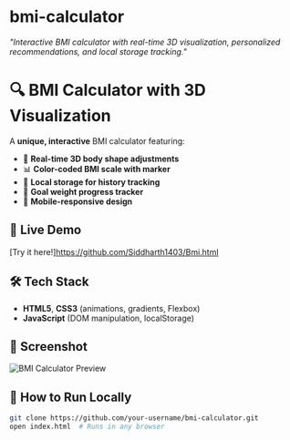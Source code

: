 # bmi-calculator
*"Interactive BMI calculator with real-time 3D visualization, personalized recommendations, and local storage tracking."*
# 🔍 BMI Calculator with 3D Visualization  

A **unique, interactive** BMI calculator featuring:  
- 🎨 **Real-time 3D body shape adjustments**  
- 📊 **Color-coded BMI scale with marker**  
- 💾 **Local storage for history tracking**  
- 🎯 **Goal weight progress tracker**  
- 📱 **Mobile-responsive design**  

## 🚀 Live Demo  
[Try it here!]https://github.com/Siddharth1403/Bmi.html  

## 🛠️ Tech Stack  
- **HTML5**, **CSS3** (animations, gradients, Flexbox)  
- **JavaScript** (DOM manipulation, localStorage)  

## 📸 Screenshot  
![BMI Calculator Preview](https://via.placeholder.com/600x400?text=BMI+Calculator+Preview)  

## 🔧 How to Run Locally  
```bash
git clone https://github.com/your-username/bmi-calculator.git
open index.html  # Runs in any browser
